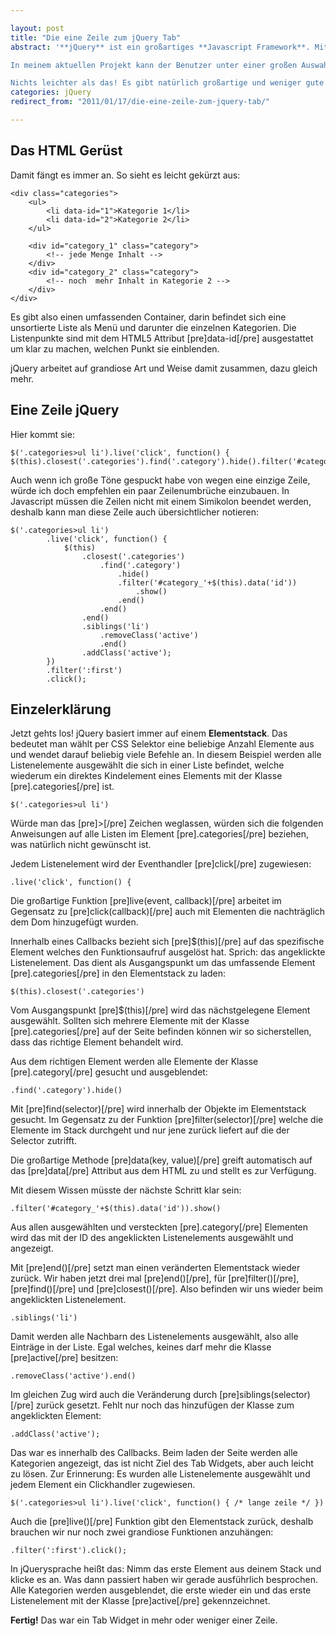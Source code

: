 ```yaml
---

layout: post
title: "Die eine Zeile zum jQuery Tab"
abstract: '**jQuery** ist ein großartiges **Javascript Framework**. Mit einer einzigen Zeile kann man ein komplettes **Tab Widget** bauen.
In meinem aktuellen Projekt kann der Benutzer unter einer großen Auswahl Elementen wählen. Jedes Element gehört in eine Kategorie. Also wäre es doch nett oben eine Kategorie anzuklicken und anschließend nur die Einträge dieser Kategorie zu sehen.

Nichts leichter als das! Es gibt natürlich großartige und weniger gute Plugins zu dem Thema, aber es ist **in einer Zeile selbst geschrieben**. Macht Spaß und verdeutlicht die **Verkettung in jQuery**.'
categories: jQuery
redirect_from: "2011/01/17/die-eine-zeile-zum-jquery-tab/"

---
```


## Das HTML Gerüst
Damit fängt es immer an. So sieht es leicht gekürzt aus:


    <div class="categories">
        <ul>
            <li data-id="1">Kategorie 1</li>
            <li data-id="2">Kategorie 2</li>
        </ul>
    
        <div id="category_1" class="category">
            <!-- jede Menge Inhalt -->
        </div>
        <div id="category_2" class="category">
            <!-- noch  mehr Inhalt in Kategorie 2 -->
        </div>
    </div>



Es gibt also einen umfassenden Container, darin befindet sich eine unsortierte Liste als Menü und darunter die einzelnen Kategorien. Die Listenpunkte sind mit dem HTML5 Attribut \[pre\]data-id\[/pre\] ausgestattet um klar zu machen, welchen Punkt sie einblenden.

jQuery arbeitet auf grandiose Art und Weise damit zusammen, dazu gleich mehr.

## Eine Zeile jQuery
Hier kommt sie:


    $('.categories>ul li').live('click', function() { $(this).closest('.categories').find('.category').hide().filter('#category'+$(this).data('id')).show().end().end().end().siblings('li').removeClass('active').end().addClass('active');}).filter(':first').click();



Auch wenn ich große Töne gespuckt habe von wegen eine einzige Zeile, würde ich doch empfehlen ein paar Zeilenumbrüche einzubauen. In Javascript müssen die Zeilen nicht mit einem Simikolon beendet werden, deshalb kann man diese Zeile auch übersichtlicher notieren:


    $('.categories>ul li')
            .live('click', function() {
                $(this)
                    .closest('.categories')
                        .find('.category')
                            .hide()
                            .filter('#category_'+$(this).data('id'))
                                .show()
                            .end()
                        .end()
                    .end()
                    .siblings('li')
                        .removeClass('active')
                        .end()
                    .addClass('active');
            })
            .filter(':first')
            .click();



## Einzelerklärung
Jetzt gehts los! jQuery basiert immer auf einem **Elementstack**. Das bedeutet man wählt per CSS Selektor eine beliebige Anzahl Elemente aus und wendet darauf beliebig viele Befehle an. In diesem Beispiel werden alle Listenelemente ausgewählt die sich in einer Liste befindet, welche wiederum ein direktes Kindelement eines Elements mit der Klasse \[pre\].categories\[/pre\] ist.


    $('.categories>ul li')



Würde man das \[pre\]\>\[/pre\] Zeichen weglassen, würden sich die folgenden Anweisungen auf alle Listen im Element \[pre\].categories\[/pre\] beziehen, was natürlich nicht gewünscht ist.

Jedem Listenelement wird der Eventhandler \[pre\]click\[/pre\] zugewiesen:


    .live('click', function() {



Die großartige Funktion \[pre\]live(event, callback)\[/pre\] arbeitet im Gegensatz zu \[pre\]click(callback)\[/pre\] auch mit Elementen die nachträglich dem Dom hinzugefügt wurden.

Innerhalb eines Callbacks bezieht sich \[pre\]$(this)\[/pre\] auf das spezifische Element welches den Funktionsaufruf ausgelöst hat. Sprich: das angeklickte Listenelement. Das dient als Ausgangspunkt um das umfassende Element \[pre\].categories\[/pre\] in den Elementstack zu laden:


    $(this).closest('.categories')



Vom Ausgangspunkt \[pre\]$(this)\[/pre\] wird das nächstgelegene Element ausgewählt. Sollten sich mehrere Elemente mit der Klasse \[pre\].categories\[/pre\] auf der Seite befinden können wir so sicherstellen, dass das richtige Element behandelt wird.

Aus dem richtigen Element werden alle Elemente der Klasse \[pre\].category\[/pre\] gesucht und ausgeblendet:


    .find('.category').hide()



Mit \[pre\]find(selector)\[/pre\] wird innerhalb der Objekte im Elementstack gesucht. Im Gegensatz zu der Funktion \[pre\]filter(selector)\[/pre\] welche die Elemente im Stack durchgeht und nur jene zurück liefert auf die der Selector zutrifft.

Die großartige Methode \[pre\]data(key, value)\[/pre\] greift automatisch auf das \[pre\]data\[/pre\] Attribut aus dem HTML zu und stellt es zur Verfügung.

Mit diesem Wissen müsste der nächste Schritt klar sein:


    .filter('#category_'+$(this).data('id')).show()



Aus allen ausgewählten und versteckten \[pre\].category\[/pre\] Elementen wird das mit der ID des angeklickten Listenelements ausgewählt und angezeigt.

Mit \[pre\]end()\[/pre\] setzt man einen veränderten Elementstack wieder zurück. Wir haben jetzt drei mal \[pre\]end()\[/pre\], für \[pre\]filter()\[/pre\], \[pre\]find()\[/pre\] und \[pre\]closest()\[/pre\]. Also befinden wir uns wieder beim angeklickten Listenelement.


    .siblings('li')



Damit werden alle Nachbarn des Listenelements ausgewählt, also alle Einträge in der Liste. Egal welches, keines darf mehr die Klasse \[pre\]active\[/pre\] besitzen:


    .removeClass('active').end()



Im gleichen Zug wird auch die Veränderung durch \[pre\]siblings(selector)\[/pre\] zurück gesetzt. Fehlt nur noch das hinzufügen der Klasse zum angeklickten Element:


    .addClass('active');



Das war es innerhalb des Callbacks. Beim laden der Seite werden alle Kategorien angezeigt, das ist nicht Ziel des Tab Widgets, aber auch leicht zu lösen. Zur Erinnerung: Es wurden alle Listenelemente ausgewählt und jedem Element ein Clickhandler zugewiesen.


    $('.categories>ul li').live('click', function() { /* lange zeile */ })



Auch die \[pre\]live()\[/pre\] Funktion gibt den Elementstack zurück, deshalb brauchen wir nur noch zwei grandiose Funktionen anzuhängen:


    .filter(':first').click();



In jQuerysprache heißt das: Nimm das erste Element aus deinem Stack und klicke es an. Was dann passiert haben wir gerade ausführlich besprochen. Alle Kategorien werden ausgeblendet, die erste wieder ein und das erste Listenelement mit der Klasse \[pre\]active\[/pre\] gekennzeichnet.

**Fertig!** Das war ein Tab Widget in mehr oder weniger einer Zeile.